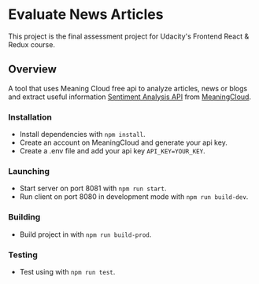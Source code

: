 # Evaluate News Articles

This project is the final assessment project for Udacity's Frontend React & Redux course.

## Overview

A tool that uses Meaning Cloud free api to analyze articles, news or blogs and extract useful information [Sentiment Analysis API](https://learn.meaningcloud.com/developer/sentiment-analysis/2.1/doc/what-is-sentiment-analysis) from [MeaningCloud](https://www.meaningcloud.com/).

### Installation

-   Install dependencies with `npm install`.
-   Create an account on MeaningCloud and generate your api key.
-   Create a .env file and add your api key `API_KEY=YOUR_KEY`.

### Launching

-   Start server on port 8081 with `npm run start`.
-   Run client on port 8080 in development mode with `npm run build-dev`.

### Building

-   Build project in with `npm run build-prod`.

### Testing

-   Test using with `npm run test`.
